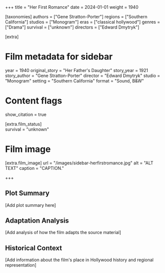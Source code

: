 +++
title = "Her First Romance"
date = 2024-01-01
weight = 1940

[taxonomies]
authors = ["Gene Stratton-Porter"]
regions = ["Southern California"]
studios = ["Monogram"]
eras = ["classical hollywood"]
genres = ["Drama"]
survival = ["unknown"]
directors = ["Edward Dmytryk"]

[extra]
# Film metadata for sidebar
year = 1940
original_story = "Her Father's Daughter"
story_year = 1921
story_author = "Gene Stratton-Porter"
director = "Edward Dmytryk"
studio = "Monogram"
setting = "Southern California"
format = "Sound, B&W"

# Content flags
show_citation = true

[extra.film_status]  
survival = "unknown"

# Film image
[extra.film_image]
url = "/images/sidebar-herfirstromance.jpg"
alt = "ALT TEXT"
caption = "CAPTION."

+++

## Plot Summary

[Add plot summary here]

## Adaptation Analysis

[Add analysis of how the film adapts the source material]

## Historical Context

[Add information about the film's place in Hollywood history and regional representation]